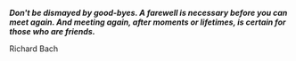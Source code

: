 _**Don't be dismayed by good-byes. A farewell is necessary before you can meet again. And meeting again, after moments or lifetimes, is certain for those who are friends.**_

Richard Bach